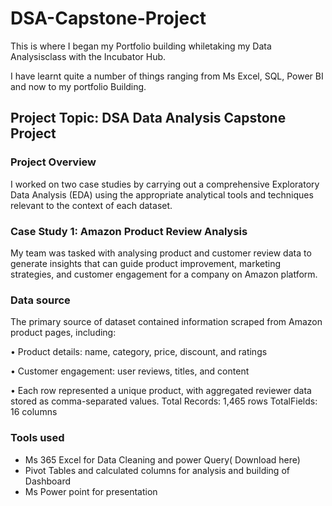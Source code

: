 # DSA-Capstone-Project
This is where I began my Portfolio building whiletaking my Data Analysisclass with the Incubator Hub.
 
I have learnt quite a number of things ranging from Ms Excel, SQL, Power BI and now to my portfolio Building.

## Project Topic: DSA Data Analysis Capstone Project

### Project Overview

I worked on two case studies by carrying out a comprehensive Exploratory Data
Analysis (EDA) using the appropriate analytical tools and techniques relevant to the
context of each dataset.

### Case Study 1: Amazon Product Review Analysis 

My team was tasked with analysing product and customer review data to generate insights that can
guide product improvement, marketing strategies, and customer engagement for a company on Amazon platform.

### Data source

The primary source of dataset contained information scraped from Amazon product pages, including:

• Product details: name, category, price, discount, and ratings

• Customer engagement: user reviews, titles, and content

• Each row represented a unique product, with aggregated reviewer data stored as comma-separated values.
Total Records: 1,465 rows
TotalFields: 16 columns

### Tools used
- Ms 365 Excel for Data Cleaning and power Query( Download here)
- Pivot Tables and calculated columns for analysis and building of Dashboard 
- Ms Power point for presentation


